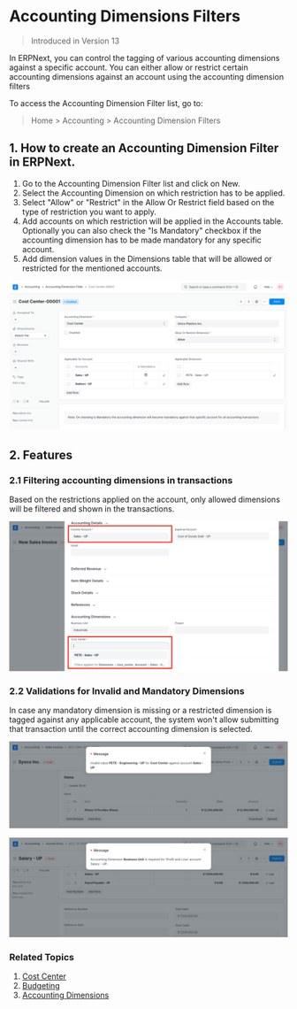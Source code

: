 
# Accounting Dimensions Filters



> 
> Introduced in Version 13
> 
> 
> 


In ERPNext, you can control the tagging of various accounting dimensions against a specific account.
You can either allow or restrict certain accounting dimensions against an account using the accounting dimension filters


To access the Accounting Dimension Filter list, go to:



> 
> Home > Accounting > Accounting Dimension Filters
> 
> 
> 


## 1. How to create an Accounting Dimension Filter in ERPNext.


1. Go to the Accounting Dimension Filter list and click on New.
2. Select the Accounting Dimension on which restriction has to be applied.
3. Select "Allow" or "Restrict" in the Allow Or Restrict field based on the type of restriction you want to apply.
4. Add accounts on which restriction will be applied in the Accounts table. Optionally you can also check the "Is Mandatory" checkbox if the accounting dimension has to be made mandatory for any specific account.
5. Add dimension values in the Dimensions table that will be allowed or restricted for the mentioned accounts.


![Create accounting dimension filter](/files/accounting-dimension-filter.png)


## 2. Features


### 2.1 Filtering accounting dimensions in transactions


Based on the restrictions applied on the account, only allowed dimensions will be filtered and shown in the transactions.


![Accounting Dimension With Filters](/files/accounting-dimension-with-filters.png)


### 2.2 Validations for Invalid and Mandatory Dimensions


In case any mandatory dimension is missing or a restricted dimension is tagged against any applicable account, the system won't allow submitting that transaction until the correct accounting dimension is selected.


![Invalid Dimension](/files/invalid-dimension.png)


![Mandatory Dimension](/files/mandatory-dimension.png)


### Related Topics


1. [Cost Center](/docs/en/accounts/cost-center)
2. [Budgeting](/docs/en/accounts/budgeting)
3. [Accounting Dimensions](/docs/en/accounts/accounting-dimensions)


